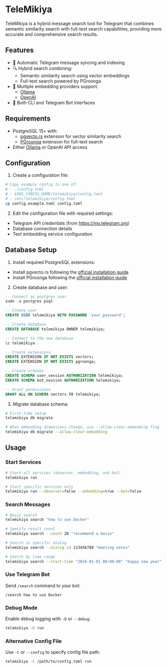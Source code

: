 # TeleMikiya

TeleMikiya is a hybrid message search tool for Telegram that combines semantic similarity search with full-text search capabilities, providing more accurate and comprehensive search results.

## Features

- 🔄 Automatic Telegram message syncing and indexing
- 🔍 Hybrid search combining:
  - Semantic similarity search using vector embeddings
  - Full-text search powered by PGroonga
- 🤖 Multiple embedding providers support:
  - [Ollama](https://ollama.ai/)
  - [OpenAI](https://platform.openai.com/docs/guides/embeddings)
- 💬 Both CLI and Telegram Bot interfaces

## Requirements

- PostgreSQL 15+ with:
  - [pgvecto.rs](https://github.com/tensorchord/pgvecto.rs) extension for vector similarity search
  - [PGroonga](https://pgroonga.github.io/) extension for full-text search
- Either [Ollama](https://ollama.ai/) or OpenAI API access

## Configuration

1. Create a configuration file:

```bash
# Copy example config to one of:
# - ./config.toml
# - $XDG_CONFIG_HOME/telemikiya/config.toml
# - /etc/telemikiya/config.toml
cp config.example.toml config.toml
  ```

2. Edit the configuration file with required settings:

- Telegram API credentials (from https://my.telegram.org)
- Database connection details
- Text embedding service configuration

## Database Setup

1. Install required PostgreSQL extensions:

- Install pgvecto.rs following the [official installation guide](https://docs.vectorchord.ai/getting-started/installation.html)
- Install PGroonga following the [official installation guide](https://pgroonga.github.io/install/)

2. Create database and user:

```sql
-- Connect as postgres user
sudo -u postgres psql

-- Create user
CREATE USER telemikiya WITH PASSWORD 'your_password';

-- Create database
CREATE DATABASE telemikiya OWNER telemikiya;

-- Connect to the new database
\c telemikiya

-- Create extensions
CREATE EXTENSION IF NOT EXISTS vectors;
CREATE EXTENSION IF NOT EXISTS pgroonga;

-- Create schemas
CREATE SCHEMA user_session AUTHORIZATION telemikiya;
CREATE SCHEMA bot_session AUTHORIZATION telemikiya;

-- Grant permissions
GRANT ALL ON SCHEMA vectors TO telemikiya;
```

3. Migrate database schema:

```bash
# First-time setup
telemikiya db migrate

# When embedding dimensions change, use --allow-clear-embedding flag
telemikiya db migrate --allow-clear-embedding
```

## Usage

### Start Services

```bash
# Start all services (observer, embedding, and bot)
telemikiya run

# Start specific services only
telemikiya run --observer=false --embedding=true --bot=false
```

### Search Messages

```bash
# Basic search
telemikiya search "how to use Docker"

# Specify result count
telemikiya search --count 20 "recommend a movie"

# Search in specific dialog
telemikiya search --dialog-id 123456789 "meeting notes"

# Search by time range
telemikiya search --start-time "2024-01-01 00:00:00" "happy new year"
```

### Use Telegram Bot

Send `/search` command to your bot:

```
/search how to use Docker
```

### Debug Mode

Enable debug logging with `-D` or `--debug`:

```bash
telemikiya -D run
```

### Alternative Config File

Use `-C` or `--config` to specify config file path:

```bash
telemikiya -C /path/to/config.toml run
```
